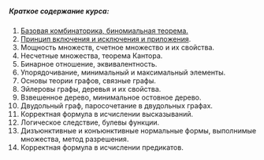 ##### Краткое содержание курса:

1. [Базовая комбинаторика, биномиальная теорема.](./topics/1_basic_combinatorics_binomial_theorem/1_basic_combinatorics_binomial_theorem_pdf.pdf)
2. [Принцип включения и исключения и приложения](./topics/2_inclusion_and_eclusion_principle_and_applications/2_inclusion_and_eclusion_principle_and_applications_pdf.pdf).
3. Мощность множеств, счетное множество и их свойства.
4. Несчетные множества, теорема Кантора.
5. Бинарное отношение, эквивалентность.
6. Упорядочивание, минимальный и максимальный элементы.
7. Основы теории графов, связные графы.
8. Эйлеровы графы, деревья и их свойства.
9. Взвешенное дерево, минимальное остовное дерево.
10. Двудольный граф, паросочетание в двудольных графах.
11. Корректная формула в исчислении высказываний.
12. Логическое следствие, булевы функции.
13. Дизъюнктивные и конъюнктивные нормальные формы, выполнимые множества, метод разрешения.
14. Корректная формула в исчислении предикатов.
